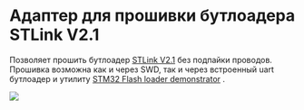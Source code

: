 # Адаптер для прошивки бутлоадера STLink V2.1

Позволяет прошить бутлоадер [STLink V2.1]({{site.baseurl}}/docs/m/prg_dbg/mpp_stlink_v2x1/) без подпайки проводов.
Прошивка возможна как и через SWD, так и через встроенный uart бутлоадер и утилиту [STM32 Flash loader demonstrator](https://www.st.com/en/development-tools/flasher-stm32.html#overview) .

![](img/001.PNG)
